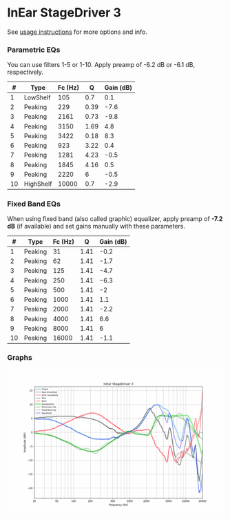 # InEar StageDriver 3
See [usage instructions](https://github.com/jaakkopasanen/AutoEq#usage) for more options and info.

### Parametric EQs
You can use filters 1-5 or 1-10. Apply preamp of -6.2 dB or -6.1 dB, respectively.

|   # | Type      |   Fc (Hz) |    Q |   Gain (dB) |
|-----|-----------|-----------|------|-------------|
|   1 | LowShelf  |       105 | 0.7  |         0.1 |
|   2 | Peaking   |       229 | 0.39 |        -7.6 |
|   3 | Peaking   |      2161 | 0.73 |        -9.8 |
|   4 | Peaking   |      3150 | 1.69 |         4.8 |
|   5 | Peaking   |      3422 | 0.18 |         8.3 |
|   6 | Peaking   |       923 | 3.22 |         0.4 |
|   7 | Peaking   |      1281 | 4.23 |        -0.5 |
|   8 | Peaking   |      1845 | 4.16 |         0.5 |
|   9 | Peaking   |      2220 | 6    |        -0.5 |
|  10 | HighShelf |     10000 | 0.7  |        -2.9 |

### Fixed Band EQs
When using fixed band (also called graphic) equalizer, apply preamp of **-7.2 dB** (if available) and set gains manually with these parameters.

|   # | Type    |   Fc (Hz) |    Q |   Gain (dB) |
|-----|---------|-----------|------|-------------|
|   1 | Peaking |        31 | 1.41 |        -0.2 |
|   2 | Peaking |        62 | 1.41 |        -1.7 |
|   3 | Peaking |       125 | 1.41 |        -4.7 |
|   4 | Peaking |       250 | 1.41 |        -6.3 |
|   5 | Peaking |       500 | 1.41 |        -2   |
|   6 | Peaking |      1000 | 1.41 |         1.1 |
|   7 | Peaking |      2000 | 1.41 |        -2.2 |
|   8 | Peaking |      4000 | 1.41 |         6.6 |
|   9 | Peaking |      8000 | 1.41 |         6   |
|  10 | Peaking |     16000 | 1.41 |        -1.1 |

### Graphs
![](./InEar%20StageDriver%203.png)
